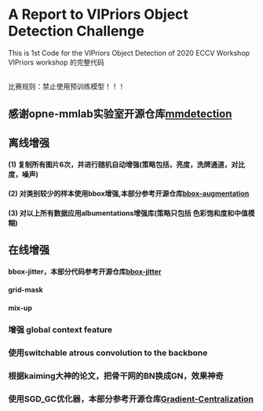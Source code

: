 # A Report to VIPriors Object Detection Challenge
 This is 1st Code for the VIPriors Object Detection of 2020 ECCV Workshop
 VIPriors workshop 的完整代码
##
比赛规则：禁止使用预训练模型！！！
## 感谢opne-mmlab实验室开源仓库[mmdetection](https://github.com/open-mmlab/mmdetection)
## 离线增强
#### (1) 复制所有图片6次，并进行随机自动增强(策略包括，亮度，洗牌通道，对比度，噪声)
#### (2) 对类别较少的样本使用bbox增强,本部分参考开源仓库[bbox-augmentation](https://github.com/mukopikmin/bounding-box-augmentation)
#### (3) 对以上所有数据应用albumentations增强库(策略只包括 色彩饱和度和中值模糊)

## 在线增强
#### bbox-jitter，本部分代码参考开源仓库[bbox-jitter](https://github.com/cizhenshi)
#### grid-mask
#### mix-up

### 增强 global context feature
### 使用switchable atrous convolution to the backbone
### 根据kaiming大神的论文，把骨干网的BN换成GN，效果神奇 
### 使用SGD_GC优化器，本部分参考开源仓库[Gradient-Centralization](https://github.com/Yonghongwei/Gradient-Centralization)

